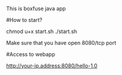This is boxfuse java app

#How to start?

chmod u+x start.sh
./start.sh

Make sure that you have open 8080/tcp port

#Access to webapp

http://your-ip.address:8080/hello-1.0
